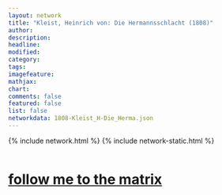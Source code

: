 ```yaml
---
layout: network
title: "Kleist, Heinrich von: Die Hermannsschlacht (1808)"
author:
description:
headline:
modified:
category:
tags: 
imagefeature: 
mathjax: 
chart: 
comments: false
featured: false
list: false
networkdata: 1808-Kleist_H-Die_Herma.json
---
```

{% include network.html %}
{% include network-static.html %}
<div class="row">
  <div class="small-5 small-centered columns"><a href="/matrix78"><h1>follow me to the matrix</h1></a>
</div>
</div>
